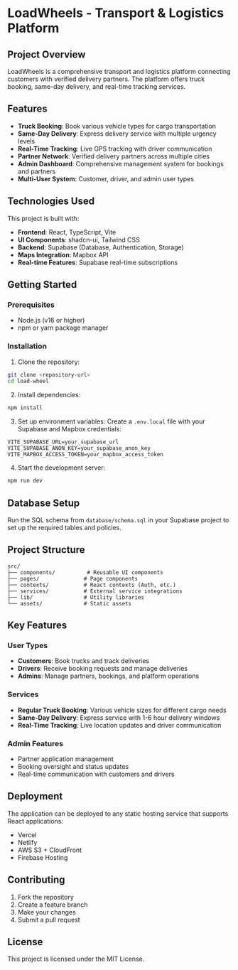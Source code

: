 # LoadWheels - Transport & Logistics Platform

## Project Overview

LoadWheels is a comprehensive transport and logistics platform connecting customers with verified delivery partners. The platform offers truck booking, same-day delivery, and real-time tracking services.

## Features

- **Truck Booking**: Book various vehicle types for cargo transportation
- **Same-Day Delivery**: Express delivery service with multiple urgency levels
- **Real-Time Tracking**: Live GPS tracking with driver communication
- **Partner Network**: Verified delivery partners across multiple cities
- **Admin Dashboard**: Comprehensive management system for bookings and partners
- **Multi-User System**: Customer, driver, and admin user types

## Technologies Used

This project is built with:

- **Frontend**: React, TypeScript, Vite
- **UI Components**: shadcn-ui, Tailwind CSS
- **Backend**: Supabase (Database, Authentication, Storage)
- **Maps Integration**: Mapbox API
- **Real-time Features**: Supabase real-time subscriptions

## Getting Started

### Prerequisites

- Node.js (v16 or higher)
- npm or yarn package manager

### Installation

1. Clone the repository:
```bash
git clone <repository-url>
cd load-wheel
```

2. Install dependencies:
```bash
npm install
```

3. Set up environment variables:
Create a `.env.local` file with your Supabase and Mapbox credentials:
```env
VITE_SUPABASE_URL=your_supabase_url
VITE_SUPABASE_ANON_KEY=your_supabase_anon_key
VITE_MAPBOX_ACCESS_TOKEN=your_mapbox_access_token
```

4. Start the development server:
```bash
npm run dev
```

## Database Setup

Run the SQL schema from `database/schema.sql` in your Supabase project to set up the required tables and policies.

## Project Structure

```
src/
├── components/          # Reusable UI components
├── pages/              # Page components
├── contexts/           # React contexts (Auth, etc.)
├── services/           # External service integrations
├── lib/                # Utility libraries
└── assets/             # Static assets
```

## Key Features

### User Types
- **Customers**: Book trucks and track deliveries
- **Drivers**: Receive booking requests and manage deliveries
- **Admins**: Manage partners, bookings, and platform operations

### Services
- **Regular Truck Booking**: Various vehicle sizes for different cargo needs
- **Same-Day Delivery**: Express service with 1-6 hour delivery windows
- **Real-Time Tracking**: Live location updates and driver communication

### Admin Features
- Partner application management
- Booking oversight and status updates
- Real-time communication with customers and drivers

## Deployment

The application can be deployed to any static hosting service that supports React applications:

- Vercel
- Netlify
- AWS S3 + CloudFront
- Firebase Hosting

## Contributing

1. Fork the repository
2. Create a feature branch
3. Make your changes
4. Submit a pull request

## License

This project is licensed under the MIT License.